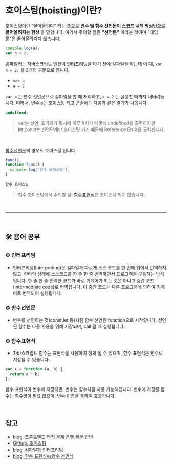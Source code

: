 # 호이스팅(hoisting)이란?

호이스팅이란 "끌어올린다" 라는 뜻으로 **변수 및 함수 선언문이 스코프 내의 최상단으로 끌어올려지는 현상** 을 말합니다. 여기서 주의할 점은 **"선언문"** 이라는 것이며 "대입문"은 끌어올려지지 않습니다.

```javascript
console.log(a);
var a = 2;
```

컴파일러는 자바스크립트 엔진이 [인터프리팅](#gear-인터프리팅)을 하기 전에 컴파일을 하는데 이 때, `var a = 2;` 를 2개의 구문으로 봅니다.

- `var a`
- `a = 2`

`var a` 는 변수 선언문으로 컴파일을 할 때 처리하고, `a = 2` 는 실행할 때까지 내버려둡니다. 따라서, 변수 a는 호이스팅 되고 콘솔에는 다음과 같은 결과가 나옵니다.

```javascript
undefined;
```

> var는 선언, 초기화가 동시에 이루어지기 때문에 undefined를 출력하지만 let,const는 선언단계만 호이스팅 되기 때문에 Reference Error를 출력합니다.

<br>

[함수선언문](#gear-함수선언문)의 경우도 호이스팅 됩니다.

```javascript
func();
function func() {
  console.log('함수 호이스팅');
}
```

```
함수 호이스팅
```

> 함수 호이스팅에서 주의할 점: [함수표현식](#gear-함수표현식)은 호이스팅 되지 않습니다.

<br>

---

<br>

## :hammer_and_wrench: 용어 공부

### :gear: 인터프리팅

- 인터프리팅(Interpreting)은 컴파일과 다르게 소스 코드를 한 번에 읽어서 번역하지 않고, 런타임 상태에 소스코드를 한 줄 한 줄 번역하면서 프로그램을 구동하는 방식입니다. 한 줄 한 줄 번역한 코드가 바로 기계어가 되는 것은 아니고 중간 코드(intermediate code)로 번역됩니다. 이 중간 코드는 다른 프로그램에 의하여 기계어로 번역되어 실행됩니다.

### :gear: 함수선언문

- 변수를 선언하는 것(const,let 등)처럼 함수 선언은 function으로 시작합니다. 선언 된 함수는 나중 사용을 위해 저장되며, call 될 때 실행됩니다.

### :gear: 함수표현식

- 자바스크립트 함수는 표현식을 사용하여 정의 될 수 있으며, 함수 표현식은 변수로 저장될 수 있습니다.

```js
var x = function (a, b) {
  return a * b;
};
```

함수 표현식이 변수에 저장되면, 변수는 함수처럼 사용 가능해집니다. 변수에 저장된 함수는 함수명이 필요 없으며, 변수 이름을 통하여 호출됩니다.

<br>

## 참고

- [blog, 프론트엔드 면접 문제 은행 질문 답변](https://velog.io/@wkahd01/%ED%94%84%EB%A1%A0%ED%8A%B8%EC%97%94%EB%93%9C-%EB%A9%B4%EC%A0%91-%EB%AC%B8%EC%A0%9C-%EC%9D%80%ED%96%89-HTML-%EC%A7%88%EB%AC%B8-%EB%8B%B5%EB%B3%80)
- [Github, 호이스팅](https://github.com/baeharam/Must-Know-About-Frontend/blob/main/Notes/javascript/hoisting.md)
- [blog, 컴파일과 인터프리팅](https://honggom.tistory.com/158)
- [blog, 함수 표현식vs함수 선언식](https://velog.io/@bisu8018/%ED%95%A8%EC%88%98-%ED%91%9C%ED%98%84%EC%8B%9D-VS-%ED%95%A8%EC%88%98-%EC%84%A0%EC%96%B8%EC%8B%9D)
